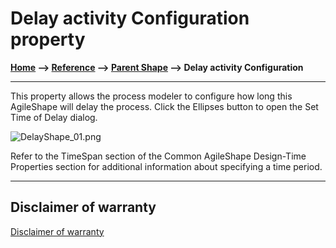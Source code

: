# Delay activity Configuration property

**[Home](/) --> [Reference](/ref) --> [Parent Shape](javascript:history.back()) --> Delay activity Configuration**

---

This property allows the process modeler to configure how long this AgileShape will delay the process. Click the Ellipses button to open the Set Time of Delay dialog.

![DelayShape_01.png](../media/DelayShape_01.png)

Refer to the TimeSpan section of the Common AgileShape Design-Time Properties section for additional information about specifying a time period.

---

## Disclaimer of warranty

[Disclaimer of warranty](../../guides/common/DisclaimerOfWarranty.md)
